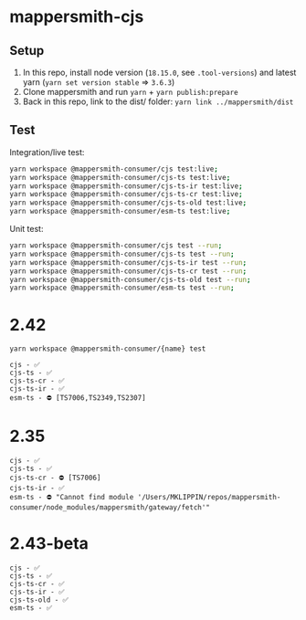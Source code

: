 # mappersmith-cjs

## Setup

1. In this repo, install node version (`18.15.0`, see `.tool-versions`) and latest yarn (`yarn set version stable` => `3.6.3`)
2. Clone mappersmith and run `yarn` + `yarn publish:prepare`
3. Back in this repo, link to the dist/ folder: `yarn link ../mappersmith/dist`

## Test

Integration/live test:

```sh
yarn workspace @mappersmith-consumer/cjs test:live;
yarn workspace @mappersmith-consumer/cjs-ts test:live;
yarn workspace @mappersmith-consumer/cjs-ts-ir test:live;
yarn workspace @mappersmith-consumer/cjs-ts-cr test:live;
yarn workspace @mappersmith-consumer/cjs-ts-old test:live;
yarn workspace @mappersmith-consumer/esm-ts test:live;
```

Unit test:

```sh
yarn workspace @mappersmith-consumer/cjs test --run;
yarn workspace @mappersmith-consumer/cjs-ts test --run;
yarn workspace @mappersmith-consumer/cjs-ts-ir test --run;
yarn workspace @mappersmith-consumer/cjs-ts-cr test --run;
yarn workspace @mappersmith-consumer/cjs-ts-old test --run;
yarn workspace @mappersmith-consumer/esm-ts test --run;
```

# 2.42

`yarn workspace @mappersmith-consumer/{name} test`

```
cjs - ✅
cjs-ts - ✅
cjs-ts-cr - ✅
cjs-ts-ir - ✅
esm-ts - ⛔️ [TS7006,TS2349,TS2307]
```

# 2.35

```
cjs - ✅
cjs-ts - ✅
cjs-ts-cr - ⛔️ [TS7006]
cjs-ts-ir - ✅
esm-ts - ⛔️ "Cannot find module '/Users/MKLIPPIN/repos/mappersmith-consumer/node_modules/mappersmith/gateway/fetch'"
```

# 2.43-beta

```
cjs - ✅
cjs-ts - ✅
cjs-ts-cr - ✅
cjs-ts-ir - ✅
cjs-ts-old - ✅
esm-ts - ✅
```
